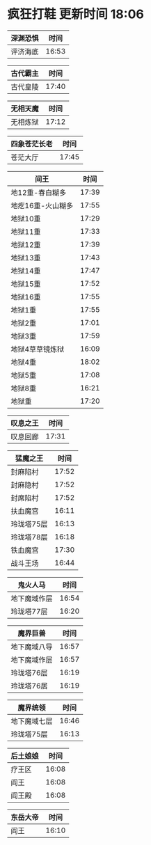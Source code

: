# 疯狂打鞋 更新时间 18:06

| 深渊恐惧   | 时间    |
|--------|-------|
| 评济海底 | 16:53 |

| 古代霸主   | 时间    |
|--------|-------|
| 古代皇陵 | 17:40 |

| 无相天魔   | 时间    |
|--------|-------|
| 无相炼狱 | 17:12 |

| 四象苍茫长老   | 时间    |
|--------|-------|
| 苍茫大厅 | 17:45 |

| 间王   | 时间    |
|--------|-------|
| 地12重-春白糊多 | 17:39 |
| 地疙16重-火山糊多 | 17:55 |
| 地狱10重 | 17:29 |
| 地狱11重 | 17:33 |
| 地狱12重 | 17:39 |
| 地狱13重 | 17:43 |
| 地狱14重 | 17:47 |
| 地狱15重 | 17:52 |
| 地狱16重 | 17:55 |
| 地狱1重 | 17:55 |
| 地狱2重 | 17:01 |
| 地狱3重 | 17:59 |
| 地狱4草草镜炼狱 | 16:09 |
| 地狱4重 | 18:02 |
| 地狱5重 | 17:08 |
| 地狱8重 | 16:21 |
| 地狱重 | 17:20 |

| 叹息之王   | 时间    |
|--------|-------|
| 叹息回廊 | 17:31 |

| 猛魔之王   | 时间    |
|--------|-------|
| 封麻陷村 | 17:52 |
| 封麻隐村 | 17:52 |
| 封席陷村 | 17:52 |
| 扶血魔宫 | 16:11 |
| 玲珑塔75层 | 16:13 |
| 玲珑塔78层 | 16:18 |
| 铁血魔宫 | 17:30 |
| 战斗王场 | 16:44 |

| 鬼火人马   | 时间    |
|--------|-------|
| 地下魔域作层 | 16:54 |
| 玲珑塔77层 | 16:20 |

| 魔界巨兽   | 时间    |
|--------|-------|
| 地下魔域八导 | 16:57 |
| 地下魔域作层 | 16:57 |
| 玲珑塔76层 | 16:19 |
| 玲珑塔76居 | 16:19 |

| 魔界统领   | 时间    |
|--------|-------|
| 地下魔域七层 | 16:46 |
| 玲珑塔75层 | 16:13 |

| 后土娘娘   | 时间    |
|--------|-------|
| 疗王区 | 16:08 |
| 阎王 | 16:08 |
| 阎王殿 | 16:08 |

| 东岳大帝   | 时间    |
|--------|-------|
| 阎王 | 16:10 |